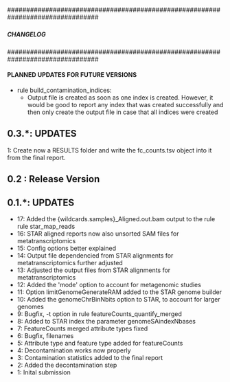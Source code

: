 ################################################################################
#####                                                                      #####
#####                         CHANGELOG                                    #####
#####                                                                      #####
################################################################################

#### PLANNED UPDATES FOR FUTURE VERSIONS
*  rule build_contamination_indices:
    - Output file is created as soon as one index is created. However, it would
        be good to report any index that was created successfully and then only
        create the output file in case that all indices were created

0.3.*: UPDATES
--------------------------------------------------------------------------------
1: Create now a RESULTS folder and write the fc_counts.tsv object into it from the final report.

0.2 : Release Version
--------------------------------------------------------------------------------

0.1.*: UPDATES
--------------------------------------------------------------------------------
* 17: Added the {wildcards.samples}_Aligned.out.bam output to the rule rule star_map_reads
* 16: STAR aligned reports now also unsorted SAM files for metatranscriptomics
* 15: Config options better explained
* 14: Output file dependencied from STAR alignments for metatranscriptomics further adjusted
* 13: Adjusted the output files from STAR alignments for metatranscriptomics
* 12: Added the 'mode' option to account for metagenomic studies
* 11: Option limitGenomeGenerateRAM added to the STAR genome builder
* 10: Added the genomeChrBinNbits option to STAR, to account for larger genomes
* 9: Bugfix, -t option in rule featureCounts_quantify_merged
* 8: Added to STAR index the parameter genomeSAindexNbases
* 7: FeatureCounts merged attribute types fixed
* 6: Bugfix, filenames
* 5: Attribute type and feature type added for featureCounts
* 4: Decontamination works now properly
* 3: Contamination statistics added to the final report
* 2: Added the decontamination step
* 1: Inital submission

